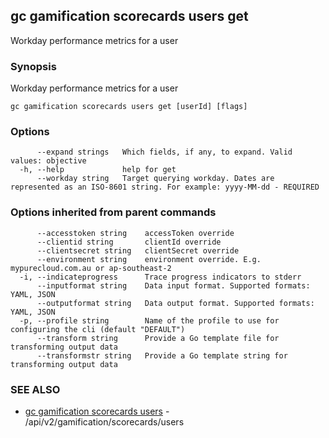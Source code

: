 ## gc gamification scorecards users get

Workday performance metrics for a user

### Synopsis

Workday performance metrics for a user

```
gc gamification scorecards users get [userId] [flags]
```

### Options

```
      --expand strings   Which fields, if any, to expand. Valid values: objective
  -h, --help             help for get
      --workday string   Target querying workday. Dates are represented as an ISO-8601 string. For example: yyyy-MM-dd - REQUIRED
```

### Options inherited from parent commands

```
      --accesstoken string    accessToken override
      --clientid string       clientId override
      --clientsecret string   clientSecret override
      --environment string    environment override. E.g. mypurecloud.com.au or ap-southeast-2
  -i, --indicateprogress      Trace progress indicators to stderr
      --inputformat string    Data input format. Supported formats: YAML, JSON
      --outputformat string   Data output format. Supported formats: YAML, JSON
  -p, --profile string        Name of the profile to use for configuring the cli (default "DEFAULT")
      --transform string      Provide a Go template file for transforming output data
      --transformstr string   Provide a Go template string for transforming output data
```

### SEE ALSO

* [gc gamification scorecards users](gc_gamification_scorecards_users.html)	 - /api/v2/gamification/scorecards/users


